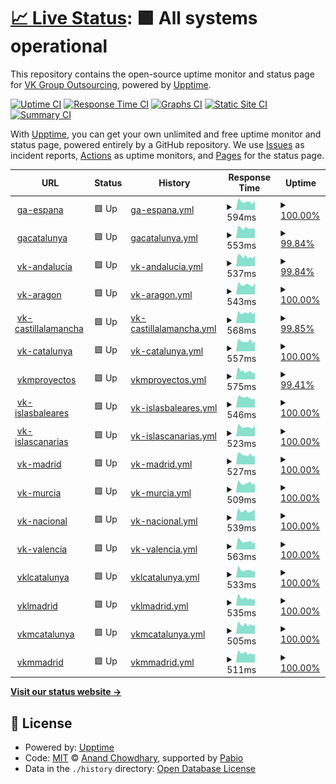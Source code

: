 # [📈 Live Status](https://vkgroupoutsourcing.github.io/monitor): <!--live status--> **🟩 All systems operational**

This repository contains the open-source uptime monitor and status page for [VK Group Outsourcing](https://www.vkgroupoutsourcing.com), powered by [Upptime](https://github.com/upptime/upptime).

[![Uptime CI](https://github.com/vkgroupoutsourcing/monitor/workflows/Uptime%20CI/badge.svg)](https://github.com/vkgroupoutsourcing/monitor/actions?query=workflow%3A%22Uptime+CI%22)
[![Response Time CI](https://github.com/vkgroupoutsourcing/monitor/workflows/Response%20Time%20CI/badge.svg)](https://github.com/vkgroupoutsourcing/monitor/actions?query=workflow%3A%22Response+Time+CI%22)
[![Graphs CI](https://github.com/vkgroupoutsourcing/monitor/workflows/Graphs%20CI/badge.svg)](https://github.com/vkgroupoutsourcing/monitor/actions?query=workflow%3A%22Graphs+CI%22)
[![Static Site CI](https://github.com/vkgroupoutsourcing/monitor/workflows/Static%20Site%20CI/badge.svg)](https://github.com/vkgroupoutsourcing/monitor/actions?query=workflow%3A%22Static+Site+CI%22)
[![Summary CI](https://github.com/vkgroupoutsourcing/monitor/workflows/Summary%20CI/badge.svg)](https://github.com/vkgroupoutsourcing/monitor/actions?query=workflow%3A%22Summary+CI%22)

With [Upptime](https://upptime.js.org), you can get your own unlimited and free uptime monitor and status page, powered entirely by a GitHub repository. We use [Issues](https://github.com/vkgroupoutsourcing/monitor/issues) as incident reports, [Actions](https://github.com/vkgroupoutsourcing/monitor/actions) as uptime monitors, and [Pages](https://vkgroupoutsourcing.github.io/monitor) for the status page.

<!--start: status pages-->
<!-- This summary is generated by Upptime (https://github.com/upptime/upptime) -->
<!-- Do not edit this manually, your changes will be overwritten -->
<!-- prettier-ignore -->
| URL | Status | History | Response Time | Uptime |
| --- | ------ | ------- | ------------- | ------ |
| <img alt="" src="https://icons.duckduckgo.com/ip3/vkgroup.ga-espana.es.ico" height="13"> [ga-espana](https://vkgroup.ga-espana.es) | 🟩 Up | [ga-espana.yml](https://github.com/vkgroupoutsourcing/monitor/commits/HEAD/history/ga-espana.yml) | <details><summary><img alt="Response time graph" src="./graphs/ga-espana/response-time-week.png" height="20"> 594ms</summary><br><a href="https://vkgroupoutsourcing.github.io/monitor/history/ga-espana"><img alt="Response time 724" src="https://img.shields.io/endpoint?url=https%3A%2F%2Fraw.githubusercontent.com%2Fvkgroupoutsourcing%2Fmonitor%2FHEAD%2Fapi%2Fga-espana%2Fresponse-time.json"></a><br><a href="https://vkgroupoutsourcing.github.io/monitor/history/ga-espana"><img alt="24-hour response time 643" src="https://img.shields.io/endpoint?url=https%3A%2F%2Fraw.githubusercontent.com%2Fvkgroupoutsourcing%2Fmonitor%2FHEAD%2Fapi%2Fga-espana%2Fresponse-time-day.json"></a><br><a href="https://vkgroupoutsourcing.github.io/monitor/history/ga-espana"><img alt="7-day response time 594" src="https://img.shields.io/endpoint?url=https%3A%2F%2Fraw.githubusercontent.com%2Fvkgroupoutsourcing%2Fmonitor%2FHEAD%2Fapi%2Fga-espana%2Fresponse-time-week.json"></a><br><a href="https://vkgroupoutsourcing.github.io/monitor/history/ga-espana"><img alt="30-day response time 654" src="https://img.shields.io/endpoint?url=https%3A%2F%2Fraw.githubusercontent.com%2Fvkgroupoutsourcing%2Fmonitor%2FHEAD%2Fapi%2Fga-espana%2Fresponse-time-month.json"></a><br><a href="https://vkgroupoutsourcing.github.io/monitor/history/ga-espana"><img alt="1-year response time 724" src="https://img.shields.io/endpoint?url=https%3A%2F%2Fraw.githubusercontent.com%2Fvkgroupoutsourcing%2Fmonitor%2FHEAD%2Fapi%2Fga-espana%2Fresponse-time-year.json"></a></details> | <details><summary><a href="https://vkgroupoutsourcing.github.io/monitor/history/ga-espana">100.00%</a></summary><a href="https://vkgroupoutsourcing.github.io/monitor/history/ga-espana"><img alt="All-time uptime 99.99%" src="https://img.shields.io/endpoint?url=https%3A%2F%2Fraw.githubusercontent.com%2Fvkgroupoutsourcing%2Fmonitor%2FHEAD%2Fapi%2Fga-espana%2Fuptime.json"></a><br><a href="https://vkgroupoutsourcing.github.io/monitor/history/ga-espana"><img alt="24-hour uptime 100.00%" src="https://img.shields.io/endpoint?url=https%3A%2F%2Fraw.githubusercontent.com%2Fvkgroupoutsourcing%2Fmonitor%2FHEAD%2Fapi%2Fga-espana%2Fuptime-day.json"></a><br><a href="https://vkgroupoutsourcing.github.io/monitor/history/ga-espana"><img alt="7-day uptime 100.00%" src="https://img.shields.io/endpoint?url=https%3A%2F%2Fraw.githubusercontent.com%2Fvkgroupoutsourcing%2Fmonitor%2FHEAD%2Fapi%2Fga-espana%2Fuptime-week.json"></a><br><a href="https://vkgroupoutsourcing.github.io/monitor/history/ga-espana"><img alt="30-day uptime 100.00%" src="https://img.shields.io/endpoint?url=https%3A%2F%2Fraw.githubusercontent.com%2Fvkgroupoutsourcing%2Fmonitor%2FHEAD%2Fapi%2Fga-espana%2Fuptime-month.json"></a><br><a href="https://vkgroupoutsourcing.github.io/monitor/history/ga-espana"><img alt="1-year uptime 99.99%" src="https://img.shields.io/endpoint?url=https%3A%2F%2Fraw.githubusercontent.com%2Fvkgroupoutsourcing%2Fmonitor%2FHEAD%2Fapi%2Fga-espana%2Fuptime-year.json"></a></details>
| <img alt="" src="https://icons.duckduckgo.com/ip3/vkgroup.gacatalunya.es.ico" height="13"> [gacatalunya](https://vkgroup.gacatalunya.es) | 🟩 Up | [gacatalunya.yml](https://github.com/vkgroupoutsourcing/monitor/commits/HEAD/history/gacatalunya.yml) | <details><summary><img alt="Response time graph" src="./graphs/gacatalunya/response-time-week.png" height="20"> 553ms</summary><br><a href="https://vkgroupoutsourcing.github.io/monitor/history/gacatalunya"><img alt="Response time 686" src="https://img.shields.io/endpoint?url=https%3A%2F%2Fraw.githubusercontent.com%2Fvkgroupoutsourcing%2Fmonitor%2FHEAD%2Fapi%2Fgacatalunya%2Fresponse-time.json"></a><br><a href="https://vkgroupoutsourcing.github.io/monitor/history/gacatalunya"><img alt="24-hour response time 518" src="https://img.shields.io/endpoint?url=https%3A%2F%2Fraw.githubusercontent.com%2Fvkgroupoutsourcing%2Fmonitor%2FHEAD%2Fapi%2Fgacatalunya%2Fresponse-time-day.json"></a><br><a href="https://vkgroupoutsourcing.github.io/monitor/history/gacatalunya"><img alt="7-day response time 553" src="https://img.shields.io/endpoint?url=https%3A%2F%2Fraw.githubusercontent.com%2Fvkgroupoutsourcing%2Fmonitor%2FHEAD%2Fapi%2Fgacatalunya%2Fresponse-time-week.json"></a><br><a href="https://vkgroupoutsourcing.github.io/monitor/history/gacatalunya"><img alt="30-day response time 623" src="https://img.shields.io/endpoint?url=https%3A%2F%2Fraw.githubusercontent.com%2Fvkgroupoutsourcing%2Fmonitor%2FHEAD%2Fapi%2Fgacatalunya%2Fresponse-time-month.json"></a><br><a href="https://vkgroupoutsourcing.github.io/monitor/history/gacatalunya"><img alt="1-year response time 686" src="https://img.shields.io/endpoint?url=https%3A%2F%2Fraw.githubusercontent.com%2Fvkgroupoutsourcing%2Fmonitor%2FHEAD%2Fapi%2Fgacatalunya%2Fresponse-time-year.json"></a></details> | <details><summary><a href="https://vkgroupoutsourcing.github.io/monitor/history/gacatalunya">99.84%</a></summary><a href="https://vkgroupoutsourcing.github.io/monitor/history/gacatalunya"><img alt="All-time uptime 96.56%" src="https://img.shields.io/endpoint?url=https%3A%2F%2Fraw.githubusercontent.com%2Fvkgroupoutsourcing%2Fmonitor%2FHEAD%2Fapi%2Fgacatalunya%2Fuptime.json"></a><br><a href="https://vkgroupoutsourcing.github.io/monitor/history/gacatalunya"><img alt="24-hour uptime 100.00%" src="https://img.shields.io/endpoint?url=https%3A%2F%2Fraw.githubusercontent.com%2Fvkgroupoutsourcing%2Fmonitor%2FHEAD%2Fapi%2Fgacatalunya%2Fuptime-day.json"></a><br><a href="https://vkgroupoutsourcing.github.io/monitor/history/gacatalunya"><img alt="7-day uptime 99.84%" src="https://img.shields.io/endpoint?url=https%3A%2F%2Fraw.githubusercontent.com%2Fvkgroupoutsourcing%2Fmonitor%2FHEAD%2Fapi%2Fgacatalunya%2Fuptime-week.json"></a><br><a href="https://vkgroupoutsourcing.github.io/monitor/history/gacatalunya"><img alt="30-day uptime 99.96%" src="https://img.shields.io/endpoint?url=https%3A%2F%2Fraw.githubusercontent.com%2Fvkgroupoutsourcing%2Fmonitor%2FHEAD%2Fapi%2Fgacatalunya%2Fuptime-month.json"></a><br><a href="https://vkgroupoutsourcing.github.io/monitor/history/gacatalunya"><img alt="1-year uptime 96.56%" src="https://img.shields.io/endpoint?url=https%3A%2F%2Fraw.githubusercontent.com%2Fvkgroupoutsourcing%2Fmonitor%2FHEAD%2Fapi%2Fgacatalunya%2Fuptime-year.json"></a></details>
| <img alt="" src="https://icons.duckduckgo.com/ip3/vkgroup.vk-andalucia.es.ico" height="13"> [vk-andalucia](https://vkgroup.vk-andalucia.es) | 🟩 Up | [vk-andalucia.yml](https://github.com/vkgroupoutsourcing/monitor/commits/HEAD/history/vk-andalucia.yml) | <details><summary><img alt="Response time graph" src="./graphs/vk-andalucia/response-time-week.png" height="20"> 537ms</summary><br><a href="https://vkgroupoutsourcing.github.io/monitor/history/vk-andalucia"><img alt="Response time 658" src="https://img.shields.io/endpoint?url=https%3A%2F%2Fraw.githubusercontent.com%2Fvkgroupoutsourcing%2Fmonitor%2FHEAD%2Fapi%2Fvk-andalucia%2Fresponse-time.json"></a><br><a href="https://vkgroupoutsourcing.github.io/monitor/history/vk-andalucia"><img alt="24-hour response time 598" src="https://img.shields.io/endpoint?url=https%3A%2F%2Fraw.githubusercontent.com%2Fvkgroupoutsourcing%2Fmonitor%2FHEAD%2Fapi%2Fvk-andalucia%2Fresponse-time-day.json"></a><br><a href="https://vkgroupoutsourcing.github.io/monitor/history/vk-andalucia"><img alt="7-day response time 537" src="https://img.shields.io/endpoint?url=https%3A%2F%2Fraw.githubusercontent.com%2Fvkgroupoutsourcing%2Fmonitor%2FHEAD%2Fapi%2Fvk-andalucia%2Fresponse-time-week.json"></a><br><a href="https://vkgroupoutsourcing.github.io/monitor/history/vk-andalucia"><img alt="30-day response time 729" src="https://img.shields.io/endpoint?url=https%3A%2F%2Fraw.githubusercontent.com%2Fvkgroupoutsourcing%2Fmonitor%2FHEAD%2Fapi%2Fvk-andalucia%2Fresponse-time-month.json"></a><br><a href="https://vkgroupoutsourcing.github.io/monitor/history/vk-andalucia"><img alt="1-year response time 658" src="https://img.shields.io/endpoint?url=https%3A%2F%2Fraw.githubusercontent.com%2Fvkgroupoutsourcing%2Fmonitor%2FHEAD%2Fapi%2Fvk-andalucia%2Fresponse-time-year.json"></a></details> | <details><summary><a href="https://vkgroupoutsourcing.github.io/monitor/history/vk-andalucia">99.84%</a></summary><a href="https://vkgroupoutsourcing.github.io/monitor/history/vk-andalucia"><img alt="All-time uptime 96.58%" src="https://img.shields.io/endpoint?url=https%3A%2F%2Fraw.githubusercontent.com%2Fvkgroupoutsourcing%2Fmonitor%2FHEAD%2Fapi%2Fvk-andalucia%2Fuptime.json"></a><br><a href="https://vkgroupoutsourcing.github.io/monitor/history/vk-andalucia"><img alt="24-hour uptime 100.00%" src="https://img.shields.io/endpoint?url=https%3A%2F%2Fraw.githubusercontent.com%2Fvkgroupoutsourcing%2Fmonitor%2FHEAD%2Fapi%2Fvk-andalucia%2Fuptime-day.json"></a><br><a href="https://vkgroupoutsourcing.github.io/monitor/history/vk-andalucia"><img alt="7-day uptime 99.84%" src="https://img.shields.io/endpoint?url=https%3A%2F%2Fraw.githubusercontent.com%2Fvkgroupoutsourcing%2Fmonitor%2FHEAD%2Fapi%2Fvk-andalucia%2Fuptime-week.json"></a><br><a href="https://vkgroupoutsourcing.github.io/monitor/history/vk-andalucia"><img alt="30-day uptime 99.96%" src="https://img.shields.io/endpoint?url=https%3A%2F%2Fraw.githubusercontent.com%2Fvkgroupoutsourcing%2Fmonitor%2FHEAD%2Fapi%2Fvk-andalucia%2Fuptime-month.json"></a><br><a href="https://vkgroupoutsourcing.github.io/monitor/history/vk-andalucia"><img alt="1-year uptime 96.58%" src="https://img.shields.io/endpoint?url=https%3A%2F%2Fraw.githubusercontent.com%2Fvkgroupoutsourcing%2Fmonitor%2FHEAD%2Fapi%2Fvk-andalucia%2Fuptime-year.json"></a></details>
| <img alt="" src="https://icons.duckduckgo.com/ip3/vkgroup.vk-aragon.es.ico" height="13"> [vk-aragon](https://vkgroup.vk-aragon.es) | 🟩 Up | [vk-aragon.yml](https://github.com/vkgroupoutsourcing/monitor/commits/HEAD/history/vk-aragon.yml) | <details><summary><img alt="Response time graph" src="./graphs/vk-aragon/response-time-week.png" height="20"> 543ms</summary><br><a href="https://vkgroupoutsourcing.github.io/monitor/history/vk-aragon"><img alt="Response time 644" src="https://img.shields.io/endpoint?url=https%3A%2F%2Fraw.githubusercontent.com%2Fvkgroupoutsourcing%2Fmonitor%2FHEAD%2Fapi%2Fvk-aragon%2Fresponse-time.json"></a><br><a href="https://vkgroupoutsourcing.github.io/monitor/history/vk-aragon"><img alt="24-hour response time 615" src="https://img.shields.io/endpoint?url=https%3A%2F%2Fraw.githubusercontent.com%2Fvkgroupoutsourcing%2Fmonitor%2FHEAD%2Fapi%2Fvk-aragon%2Fresponse-time-day.json"></a><br><a href="https://vkgroupoutsourcing.github.io/monitor/history/vk-aragon"><img alt="7-day response time 543" src="https://img.shields.io/endpoint?url=https%3A%2F%2Fraw.githubusercontent.com%2Fvkgroupoutsourcing%2Fmonitor%2FHEAD%2Fapi%2Fvk-aragon%2Fresponse-time-week.json"></a><br><a href="https://vkgroupoutsourcing.github.io/monitor/history/vk-aragon"><img alt="30-day response time 614" src="https://img.shields.io/endpoint?url=https%3A%2F%2Fraw.githubusercontent.com%2Fvkgroupoutsourcing%2Fmonitor%2FHEAD%2Fapi%2Fvk-aragon%2Fresponse-time-month.json"></a><br><a href="https://vkgroupoutsourcing.github.io/monitor/history/vk-aragon"><img alt="1-year response time 644" src="https://img.shields.io/endpoint?url=https%3A%2F%2Fraw.githubusercontent.com%2Fvkgroupoutsourcing%2Fmonitor%2FHEAD%2Fapi%2Fvk-aragon%2Fresponse-time-year.json"></a></details> | <details><summary><a href="https://vkgroupoutsourcing.github.io/monitor/history/vk-aragon">100.00%</a></summary><a href="https://vkgroupoutsourcing.github.io/monitor/history/vk-aragon"><img alt="All-time uptime 100.00%" src="https://img.shields.io/endpoint?url=https%3A%2F%2Fraw.githubusercontent.com%2Fvkgroupoutsourcing%2Fmonitor%2FHEAD%2Fapi%2Fvk-aragon%2Fuptime.json"></a><br><a href="https://vkgroupoutsourcing.github.io/monitor/history/vk-aragon"><img alt="24-hour uptime 100.00%" src="https://img.shields.io/endpoint?url=https%3A%2F%2Fraw.githubusercontent.com%2Fvkgroupoutsourcing%2Fmonitor%2FHEAD%2Fapi%2Fvk-aragon%2Fuptime-day.json"></a><br><a href="https://vkgroupoutsourcing.github.io/monitor/history/vk-aragon"><img alt="7-day uptime 100.00%" src="https://img.shields.io/endpoint?url=https%3A%2F%2Fraw.githubusercontent.com%2Fvkgroupoutsourcing%2Fmonitor%2FHEAD%2Fapi%2Fvk-aragon%2Fuptime-week.json"></a><br><a href="https://vkgroupoutsourcing.github.io/monitor/history/vk-aragon"><img alt="30-day uptime 100.00%" src="https://img.shields.io/endpoint?url=https%3A%2F%2Fraw.githubusercontent.com%2Fvkgroupoutsourcing%2Fmonitor%2FHEAD%2Fapi%2Fvk-aragon%2Fuptime-month.json"></a><br><a href="https://vkgroupoutsourcing.github.io/monitor/history/vk-aragon"><img alt="1-year uptime 100.00%" src="https://img.shields.io/endpoint?url=https%3A%2F%2Fraw.githubusercontent.com%2Fvkgroupoutsourcing%2Fmonitor%2FHEAD%2Fapi%2Fvk-aragon%2Fuptime-year.json"></a></details>
| <img alt="" src="https://icons.duckduckgo.com/ip3/vkgroup.vk-castillalamancha.es.ico" height="13"> [vk-castillalamancha](https://vkgroup.vk-castillalamancha.es) | 🟩 Up | [vk-castillalamancha.yml](https://github.com/vkgroupoutsourcing/monitor/commits/HEAD/history/vk-castillalamancha.yml) | <details><summary><img alt="Response time graph" src="./graphs/vk-castillalamancha/response-time-week.png" height="20"> 568ms</summary><br><a href="https://vkgroupoutsourcing.github.io/monitor/history/vk-castillalamancha"><img alt="Response time 640" src="https://img.shields.io/endpoint?url=https%3A%2F%2Fraw.githubusercontent.com%2Fvkgroupoutsourcing%2Fmonitor%2FHEAD%2Fapi%2Fvk-castillalamancha%2Fresponse-time.json"></a><br><a href="https://vkgroupoutsourcing.github.io/monitor/history/vk-castillalamancha"><img alt="24-hour response time 601" src="https://img.shields.io/endpoint?url=https%3A%2F%2Fraw.githubusercontent.com%2Fvkgroupoutsourcing%2Fmonitor%2FHEAD%2Fapi%2Fvk-castillalamancha%2Fresponse-time-day.json"></a><br><a href="https://vkgroupoutsourcing.github.io/monitor/history/vk-castillalamancha"><img alt="7-day response time 568" src="https://img.shields.io/endpoint?url=https%3A%2F%2Fraw.githubusercontent.com%2Fvkgroupoutsourcing%2Fmonitor%2FHEAD%2Fapi%2Fvk-castillalamancha%2Fresponse-time-week.json"></a><br><a href="https://vkgroupoutsourcing.github.io/monitor/history/vk-castillalamancha"><img alt="30-day response time 619" src="https://img.shields.io/endpoint?url=https%3A%2F%2Fraw.githubusercontent.com%2Fvkgroupoutsourcing%2Fmonitor%2FHEAD%2Fapi%2Fvk-castillalamancha%2Fresponse-time-month.json"></a><br><a href="https://vkgroupoutsourcing.github.io/monitor/history/vk-castillalamancha"><img alt="1-year response time 640" src="https://img.shields.io/endpoint?url=https%3A%2F%2Fraw.githubusercontent.com%2Fvkgroupoutsourcing%2Fmonitor%2FHEAD%2Fapi%2Fvk-castillalamancha%2Fresponse-time-year.json"></a></details> | <details><summary><a href="https://vkgroupoutsourcing.github.io/monitor/history/vk-castillalamancha">99.85%</a></summary><a href="https://vkgroupoutsourcing.github.io/monitor/history/vk-castillalamancha"><img alt="All-time uptime 96.59%" src="https://img.shields.io/endpoint?url=https%3A%2F%2Fraw.githubusercontent.com%2Fvkgroupoutsourcing%2Fmonitor%2FHEAD%2Fapi%2Fvk-castillalamancha%2Fuptime.json"></a><br><a href="https://vkgroupoutsourcing.github.io/monitor/history/vk-castillalamancha"><img alt="24-hour uptime 100.00%" src="https://img.shields.io/endpoint?url=https%3A%2F%2Fraw.githubusercontent.com%2Fvkgroupoutsourcing%2Fmonitor%2FHEAD%2Fapi%2Fvk-castillalamancha%2Fuptime-day.json"></a><br><a href="https://vkgroupoutsourcing.github.io/monitor/history/vk-castillalamancha"><img alt="7-day uptime 99.85%" src="https://img.shields.io/endpoint?url=https%3A%2F%2Fraw.githubusercontent.com%2Fvkgroupoutsourcing%2Fmonitor%2FHEAD%2Fapi%2Fvk-castillalamancha%2Fuptime-week.json"></a><br><a href="https://vkgroupoutsourcing.github.io/monitor/history/vk-castillalamancha"><img alt="30-day uptime 99.97%" src="https://img.shields.io/endpoint?url=https%3A%2F%2Fraw.githubusercontent.com%2Fvkgroupoutsourcing%2Fmonitor%2FHEAD%2Fapi%2Fvk-castillalamancha%2Fuptime-month.json"></a><br><a href="https://vkgroupoutsourcing.github.io/monitor/history/vk-castillalamancha"><img alt="1-year uptime 96.59%" src="https://img.shields.io/endpoint?url=https%3A%2F%2Fraw.githubusercontent.com%2Fvkgroupoutsourcing%2Fmonitor%2FHEAD%2Fapi%2Fvk-castillalamancha%2Fuptime-year.json"></a></details>
| <img alt="" src="https://icons.duckduckgo.com/ip3/vkgroup.vk-catalunya.es.ico" height="13"> [vk-catalunya](https://vkgroup.vk-catalunya.es) | 🟩 Up | [vk-catalunya.yml](https://github.com/vkgroupoutsourcing/monitor/commits/HEAD/history/vk-catalunya.yml) | <details><summary><img alt="Response time graph" src="./graphs/vk-catalunya/response-time-week.png" height="20"> 557ms</summary><br><a href="https://vkgroupoutsourcing.github.io/monitor/history/vk-catalunya"><img alt="Response time 642" src="https://img.shields.io/endpoint?url=https%3A%2F%2Fraw.githubusercontent.com%2Fvkgroupoutsourcing%2Fmonitor%2FHEAD%2Fapi%2Fvk-catalunya%2Fresponse-time.json"></a><br><a href="https://vkgroupoutsourcing.github.io/monitor/history/vk-catalunya"><img alt="24-hour response time 586" src="https://img.shields.io/endpoint?url=https%3A%2F%2Fraw.githubusercontent.com%2Fvkgroupoutsourcing%2Fmonitor%2FHEAD%2Fapi%2Fvk-catalunya%2Fresponse-time-day.json"></a><br><a href="https://vkgroupoutsourcing.github.io/monitor/history/vk-catalunya"><img alt="7-day response time 557" src="https://img.shields.io/endpoint?url=https%3A%2F%2Fraw.githubusercontent.com%2Fvkgroupoutsourcing%2Fmonitor%2FHEAD%2Fapi%2Fvk-catalunya%2Fresponse-time-week.json"></a><br><a href="https://vkgroupoutsourcing.github.io/monitor/history/vk-catalunya"><img alt="30-day response time 609" src="https://img.shields.io/endpoint?url=https%3A%2F%2Fraw.githubusercontent.com%2Fvkgroupoutsourcing%2Fmonitor%2FHEAD%2Fapi%2Fvk-catalunya%2Fresponse-time-month.json"></a><br><a href="https://vkgroupoutsourcing.github.io/monitor/history/vk-catalunya"><img alt="1-year response time 642" src="https://img.shields.io/endpoint?url=https%3A%2F%2Fraw.githubusercontent.com%2Fvkgroupoutsourcing%2Fmonitor%2FHEAD%2Fapi%2Fvk-catalunya%2Fresponse-time-year.json"></a></details> | <details><summary><a href="https://vkgroupoutsourcing.github.io/monitor/history/vk-catalunya">100.00%</a></summary><a href="https://vkgroupoutsourcing.github.io/monitor/history/vk-catalunya"><img alt="All-time uptime 97.74%" src="https://img.shields.io/endpoint?url=https%3A%2F%2Fraw.githubusercontent.com%2Fvkgroupoutsourcing%2Fmonitor%2FHEAD%2Fapi%2Fvk-catalunya%2Fuptime.json"></a><br><a href="https://vkgroupoutsourcing.github.io/monitor/history/vk-catalunya"><img alt="24-hour uptime 100.00%" src="https://img.shields.io/endpoint?url=https%3A%2F%2Fraw.githubusercontent.com%2Fvkgroupoutsourcing%2Fmonitor%2FHEAD%2Fapi%2Fvk-catalunya%2Fuptime-day.json"></a><br><a href="https://vkgroupoutsourcing.github.io/monitor/history/vk-catalunya"><img alt="7-day uptime 100.00%" src="https://img.shields.io/endpoint?url=https%3A%2F%2Fraw.githubusercontent.com%2Fvkgroupoutsourcing%2Fmonitor%2FHEAD%2Fapi%2Fvk-catalunya%2Fuptime-week.json"></a><br><a href="https://vkgroupoutsourcing.github.io/monitor/history/vk-catalunya"><img alt="30-day uptime 99.10%" src="https://img.shields.io/endpoint?url=https%3A%2F%2Fraw.githubusercontent.com%2Fvkgroupoutsourcing%2Fmonitor%2FHEAD%2Fapi%2Fvk-catalunya%2Fuptime-month.json"></a><br><a href="https://vkgroupoutsourcing.github.io/monitor/history/vk-catalunya"><img alt="1-year uptime 97.74%" src="https://img.shields.io/endpoint?url=https%3A%2F%2Fraw.githubusercontent.com%2Fvkgroupoutsourcing%2Fmonitor%2FHEAD%2Fapi%2Fvk-catalunya%2Fuptime-year.json"></a></details>
| <img alt="" src="https://icons.duckduckgo.com/ip3/vkgroup.vkmproyectos.es.ico" height="13"> [vkmproyectos](https://vkgroup.vkmproyectos.es) | 🟩 Up | [vkmproyectos.yml](https://github.com/vkgroupoutsourcing/monitor/commits/HEAD/history/vkmproyectos.yml) | <details><summary><img alt="Response time graph" src="./graphs/vkmproyectos/response-time-week.png" height="20"> 575ms</summary><br><a href="https://vkgroupoutsourcing.github.io/monitor/history/vkmproyectos"><img alt="Response time 631" src="https://img.shields.io/endpoint?url=https%3A%2F%2Fraw.githubusercontent.com%2Fvkgroupoutsourcing%2Fmonitor%2FHEAD%2Fapi%2Fvkmproyectos%2Fresponse-time.json"></a><br><a href="https://vkgroupoutsourcing.github.io/monitor/history/vkmproyectos"><img alt="24-hour response time 495" src="https://img.shields.io/endpoint?url=https%3A%2F%2Fraw.githubusercontent.com%2Fvkgroupoutsourcing%2Fmonitor%2FHEAD%2Fapi%2Fvkmproyectos%2Fresponse-time-day.json"></a><br><a href="https://vkgroupoutsourcing.github.io/monitor/history/vkmproyectos"><img alt="7-day response time 575" src="https://img.shields.io/endpoint?url=https%3A%2F%2Fraw.githubusercontent.com%2Fvkgroupoutsourcing%2Fmonitor%2FHEAD%2Fapi%2Fvkmproyectos%2Fresponse-time-week.json"></a><br><a href="https://vkgroupoutsourcing.github.io/monitor/history/vkmproyectos"><img alt="30-day response time 587" src="https://img.shields.io/endpoint?url=https%3A%2F%2Fraw.githubusercontent.com%2Fvkgroupoutsourcing%2Fmonitor%2FHEAD%2Fapi%2Fvkmproyectos%2Fresponse-time-month.json"></a><br><a href="https://vkgroupoutsourcing.github.io/monitor/history/vkmproyectos"><img alt="1-year response time 631" src="https://img.shields.io/endpoint?url=https%3A%2F%2Fraw.githubusercontent.com%2Fvkgroupoutsourcing%2Fmonitor%2FHEAD%2Fapi%2Fvkmproyectos%2Fresponse-time-year.json"></a></details> | <details><summary><a href="https://vkgroupoutsourcing.github.io/monitor/history/vkmproyectos">99.41%</a></summary><a href="https://vkgroupoutsourcing.github.io/monitor/history/vkmproyectos"><img alt="All-time uptime 91.19%" src="https://img.shields.io/endpoint?url=https%3A%2F%2Fraw.githubusercontent.com%2Fvkgroupoutsourcing%2Fmonitor%2FHEAD%2Fapi%2Fvkmproyectos%2Fuptime.json"></a><br><a href="https://vkgroupoutsourcing.github.io/monitor/history/vkmproyectos"><img alt="24-hour uptime 100.00%" src="https://img.shields.io/endpoint?url=https%3A%2F%2Fraw.githubusercontent.com%2Fvkgroupoutsourcing%2Fmonitor%2FHEAD%2Fapi%2Fvkmproyectos%2Fuptime-day.json"></a><br><a href="https://vkgroupoutsourcing.github.io/monitor/history/vkmproyectos"><img alt="7-day uptime 99.41%" src="https://img.shields.io/endpoint?url=https%3A%2F%2Fraw.githubusercontent.com%2Fvkgroupoutsourcing%2Fmonitor%2FHEAD%2Fapi%2Fvkmproyectos%2Fuptime-week.json"></a><br><a href="https://vkgroupoutsourcing.github.io/monitor/history/vkmproyectos"><img alt="30-day uptime 41.81%" src="https://img.shields.io/endpoint?url=https%3A%2F%2Fraw.githubusercontent.com%2Fvkgroupoutsourcing%2Fmonitor%2FHEAD%2Fapi%2Fvkmproyectos%2Fuptime-month.json"></a><br><a href="https://vkgroupoutsourcing.github.io/monitor/history/vkmproyectos"><img alt="1-year uptime 91.19%" src="https://img.shields.io/endpoint?url=https%3A%2F%2Fraw.githubusercontent.com%2Fvkgroupoutsourcing%2Fmonitor%2FHEAD%2Fapi%2Fvkmproyectos%2Fuptime-year.json"></a></details>
| <img alt="" src="https://icons.duckduckgo.com/ip3/vkgroup.vk-islasbaleares.es.ico" height="13"> [vk-islasbaleares](https://vkgroup.vk-islasbaleares.es) | 🟩 Up | [vk-islasbaleares.yml](https://github.com/vkgroupoutsourcing/monitor/commits/HEAD/history/vk-islasbaleares.yml) | <details><summary><img alt="Response time graph" src="./graphs/vk-islasbaleares/response-time-week.png" height="20"> 546ms</summary><br><a href="https://vkgroupoutsourcing.github.io/monitor/history/vk-islasbaleares"><img alt="Response time 631" src="https://img.shields.io/endpoint?url=https%3A%2F%2Fraw.githubusercontent.com%2Fvkgroupoutsourcing%2Fmonitor%2FHEAD%2Fapi%2Fvk-islasbaleares%2Fresponse-time.json"></a><br><a href="https://vkgroupoutsourcing.github.io/monitor/history/vk-islasbaleares"><img alt="24-hour response time 481" src="https://img.shields.io/endpoint?url=https%3A%2F%2Fraw.githubusercontent.com%2Fvkgroupoutsourcing%2Fmonitor%2FHEAD%2Fapi%2Fvk-islasbaleares%2Fresponse-time-day.json"></a><br><a href="https://vkgroupoutsourcing.github.io/monitor/history/vk-islasbaleares"><img alt="7-day response time 546" src="https://img.shields.io/endpoint?url=https%3A%2F%2Fraw.githubusercontent.com%2Fvkgroupoutsourcing%2Fmonitor%2FHEAD%2Fapi%2Fvk-islasbaleares%2Fresponse-time-week.json"></a><br><a href="https://vkgroupoutsourcing.github.io/monitor/history/vk-islasbaleares"><img alt="30-day response time 606" src="https://img.shields.io/endpoint?url=https%3A%2F%2Fraw.githubusercontent.com%2Fvkgroupoutsourcing%2Fmonitor%2FHEAD%2Fapi%2Fvk-islasbaleares%2Fresponse-time-month.json"></a><br><a href="https://vkgroupoutsourcing.github.io/monitor/history/vk-islasbaleares"><img alt="1-year response time 631" src="https://img.shields.io/endpoint?url=https%3A%2F%2Fraw.githubusercontent.com%2Fvkgroupoutsourcing%2Fmonitor%2FHEAD%2Fapi%2Fvk-islasbaleares%2Fresponse-time-year.json"></a></details> | <details><summary><a href="https://vkgroupoutsourcing.github.io/monitor/history/vk-islasbaleares">100.00%</a></summary><a href="https://vkgroupoutsourcing.github.io/monitor/history/vk-islasbaleares"><img alt="All-time uptime 96.62%" src="https://img.shields.io/endpoint?url=https%3A%2F%2Fraw.githubusercontent.com%2Fvkgroupoutsourcing%2Fmonitor%2FHEAD%2Fapi%2Fvk-islasbaleares%2Fuptime.json"></a><br><a href="https://vkgroupoutsourcing.github.io/monitor/history/vk-islasbaleares"><img alt="24-hour uptime 100.00%" src="https://img.shields.io/endpoint?url=https%3A%2F%2Fraw.githubusercontent.com%2Fvkgroupoutsourcing%2Fmonitor%2FHEAD%2Fapi%2Fvk-islasbaleares%2Fuptime-day.json"></a><br><a href="https://vkgroupoutsourcing.github.io/monitor/history/vk-islasbaleares"><img alt="7-day uptime 100.00%" src="https://img.shields.io/endpoint?url=https%3A%2F%2Fraw.githubusercontent.com%2Fvkgroupoutsourcing%2Fmonitor%2FHEAD%2Fapi%2Fvk-islasbaleares%2Fuptime-week.json"></a><br><a href="https://vkgroupoutsourcing.github.io/monitor/history/vk-islasbaleares"><img alt="30-day uptime 100.00%" src="https://img.shields.io/endpoint?url=https%3A%2F%2Fraw.githubusercontent.com%2Fvkgroupoutsourcing%2Fmonitor%2FHEAD%2Fapi%2Fvk-islasbaleares%2Fuptime-month.json"></a><br><a href="https://vkgroupoutsourcing.github.io/monitor/history/vk-islasbaleares"><img alt="1-year uptime 96.62%" src="https://img.shields.io/endpoint?url=https%3A%2F%2Fraw.githubusercontent.com%2Fvkgroupoutsourcing%2Fmonitor%2FHEAD%2Fapi%2Fvk-islasbaleares%2Fuptime-year.json"></a></details>
| <img alt="" src="https://icons.duckduckgo.com/ip3/vkgroup.vk-islascanarias.es.ico" height="13"> [vk-islascanarias](https://vkgroup.vk-islascanarias.es) | 🟩 Up | [vk-islascanarias.yml](https://github.com/vkgroupoutsourcing/monitor/commits/HEAD/history/vk-islascanarias.yml) | <details><summary><img alt="Response time graph" src="./graphs/vk-islascanarias/response-time-week.png" height="20"> 523ms</summary><br><a href="https://vkgroupoutsourcing.github.io/monitor/history/vk-islascanarias"><img alt="Response time 617" src="https://img.shields.io/endpoint?url=https%3A%2F%2Fraw.githubusercontent.com%2Fvkgroupoutsourcing%2Fmonitor%2FHEAD%2Fapi%2Fvk-islascanarias%2Fresponse-time.json"></a><br><a href="https://vkgroupoutsourcing.github.io/monitor/history/vk-islascanarias"><img alt="24-hour response time 588" src="https://img.shields.io/endpoint?url=https%3A%2F%2Fraw.githubusercontent.com%2Fvkgroupoutsourcing%2Fmonitor%2FHEAD%2Fapi%2Fvk-islascanarias%2Fresponse-time-day.json"></a><br><a href="https://vkgroupoutsourcing.github.io/monitor/history/vk-islascanarias"><img alt="7-day response time 523" src="https://img.shields.io/endpoint?url=https%3A%2F%2Fraw.githubusercontent.com%2Fvkgroupoutsourcing%2Fmonitor%2FHEAD%2Fapi%2Fvk-islascanarias%2Fresponse-time-week.json"></a><br><a href="https://vkgroupoutsourcing.github.io/monitor/history/vk-islascanarias"><img alt="30-day response time 580" src="https://img.shields.io/endpoint?url=https%3A%2F%2Fraw.githubusercontent.com%2Fvkgroupoutsourcing%2Fmonitor%2FHEAD%2Fapi%2Fvk-islascanarias%2Fresponse-time-month.json"></a><br><a href="https://vkgroupoutsourcing.github.io/monitor/history/vk-islascanarias"><img alt="1-year response time 617" src="https://img.shields.io/endpoint?url=https%3A%2F%2Fraw.githubusercontent.com%2Fvkgroupoutsourcing%2Fmonitor%2FHEAD%2Fapi%2Fvk-islascanarias%2Fresponse-time-year.json"></a></details> | <details><summary><a href="https://vkgroupoutsourcing.github.io/monitor/history/vk-islascanarias">100.00%</a></summary><a href="https://vkgroupoutsourcing.github.io/monitor/history/vk-islascanarias"><img alt="All-time uptime 96.61%" src="https://img.shields.io/endpoint?url=https%3A%2F%2Fraw.githubusercontent.com%2Fvkgroupoutsourcing%2Fmonitor%2FHEAD%2Fapi%2Fvk-islascanarias%2Fuptime.json"></a><br><a href="https://vkgroupoutsourcing.github.io/monitor/history/vk-islascanarias"><img alt="24-hour uptime 100.00%" src="https://img.shields.io/endpoint?url=https%3A%2F%2Fraw.githubusercontent.com%2Fvkgroupoutsourcing%2Fmonitor%2FHEAD%2Fapi%2Fvk-islascanarias%2Fuptime-day.json"></a><br><a href="https://vkgroupoutsourcing.github.io/monitor/history/vk-islascanarias"><img alt="7-day uptime 100.00%" src="https://img.shields.io/endpoint?url=https%3A%2F%2Fraw.githubusercontent.com%2Fvkgroupoutsourcing%2Fmonitor%2FHEAD%2Fapi%2Fvk-islascanarias%2Fuptime-week.json"></a><br><a href="https://vkgroupoutsourcing.github.io/monitor/history/vk-islascanarias"><img alt="30-day uptime 100.00%" src="https://img.shields.io/endpoint?url=https%3A%2F%2Fraw.githubusercontent.com%2Fvkgroupoutsourcing%2Fmonitor%2FHEAD%2Fapi%2Fvk-islascanarias%2Fuptime-month.json"></a><br><a href="https://vkgroupoutsourcing.github.io/monitor/history/vk-islascanarias"><img alt="1-year uptime 96.61%" src="https://img.shields.io/endpoint?url=https%3A%2F%2Fraw.githubusercontent.com%2Fvkgroupoutsourcing%2Fmonitor%2FHEAD%2Fapi%2Fvk-islascanarias%2Fuptime-year.json"></a></details>
| <img alt="" src="https://icons.duckduckgo.com/ip3/vkgroup.vk-madrid.es.ico" height="13"> [vk-madrid](https://vkgroup.vk-madrid.es) | 🟩 Up | [vk-madrid.yml](https://github.com/vkgroupoutsourcing/monitor/commits/HEAD/history/vk-madrid.yml) | <details><summary><img alt="Response time graph" src="./graphs/vk-madrid/response-time-week.png" height="20"> 527ms</summary><br><a href="https://vkgroupoutsourcing.github.io/monitor/history/vk-madrid"><img alt="Response time 597" src="https://img.shields.io/endpoint?url=https%3A%2F%2Fraw.githubusercontent.com%2Fvkgroupoutsourcing%2Fmonitor%2FHEAD%2Fapi%2Fvk-madrid%2Fresponse-time.json"></a><br><a href="https://vkgroupoutsourcing.github.io/monitor/history/vk-madrid"><img alt="24-hour response time 487" src="https://img.shields.io/endpoint?url=https%3A%2F%2Fraw.githubusercontent.com%2Fvkgroupoutsourcing%2Fmonitor%2FHEAD%2Fapi%2Fvk-madrid%2Fresponse-time-day.json"></a><br><a href="https://vkgroupoutsourcing.github.io/monitor/history/vk-madrid"><img alt="7-day response time 527" src="https://img.shields.io/endpoint?url=https%3A%2F%2Fraw.githubusercontent.com%2Fvkgroupoutsourcing%2Fmonitor%2FHEAD%2Fapi%2Fvk-madrid%2Fresponse-time-week.json"></a><br><a href="https://vkgroupoutsourcing.github.io/monitor/history/vk-madrid"><img alt="30-day response time 584" src="https://img.shields.io/endpoint?url=https%3A%2F%2Fraw.githubusercontent.com%2Fvkgroupoutsourcing%2Fmonitor%2FHEAD%2Fapi%2Fvk-madrid%2Fresponse-time-month.json"></a><br><a href="https://vkgroupoutsourcing.github.io/monitor/history/vk-madrid"><img alt="1-year response time 597" src="https://img.shields.io/endpoint?url=https%3A%2F%2Fraw.githubusercontent.com%2Fvkgroupoutsourcing%2Fmonitor%2FHEAD%2Fapi%2Fvk-madrid%2Fresponse-time-year.json"></a></details> | <details><summary><a href="https://vkgroupoutsourcing.github.io/monitor/history/vk-madrid">100.00%</a></summary><a href="https://vkgroupoutsourcing.github.io/monitor/history/vk-madrid"><img alt="All-time uptime 96.61%" src="https://img.shields.io/endpoint?url=https%3A%2F%2Fraw.githubusercontent.com%2Fvkgroupoutsourcing%2Fmonitor%2FHEAD%2Fapi%2Fvk-madrid%2Fuptime.json"></a><br><a href="https://vkgroupoutsourcing.github.io/monitor/history/vk-madrid"><img alt="24-hour uptime 100.00%" src="https://img.shields.io/endpoint?url=https%3A%2F%2Fraw.githubusercontent.com%2Fvkgroupoutsourcing%2Fmonitor%2FHEAD%2Fapi%2Fvk-madrid%2Fuptime-day.json"></a><br><a href="https://vkgroupoutsourcing.github.io/monitor/history/vk-madrid"><img alt="7-day uptime 100.00%" src="https://img.shields.io/endpoint?url=https%3A%2F%2Fraw.githubusercontent.com%2Fvkgroupoutsourcing%2Fmonitor%2FHEAD%2Fapi%2Fvk-madrid%2Fuptime-week.json"></a><br><a href="https://vkgroupoutsourcing.github.io/monitor/history/vk-madrid"><img alt="30-day uptime 100.00%" src="https://img.shields.io/endpoint?url=https%3A%2F%2Fraw.githubusercontent.com%2Fvkgroupoutsourcing%2Fmonitor%2FHEAD%2Fapi%2Fvk-madrid%2Fuptime-month.json"></a><br><a href="https://vkgroupoutsourcing.github.io/monitor/history/vk-madrid"><img alt="1-year uptime 96.61%" src="https://img.shields.io/endpoint?url=https%3A%2F%2Fraw.githubusercontent.com%2Fvkgroupoutsourcing%2Fmonitor%2FHEAD%2Fapi%2Fvk-madrid%2Fuptime-year.json"></a></details>
| <img alt="" src="https://icons.duckduckgo.com/ip3/vkgroup.vk-murcia.es.ico" height="13"> [vk-murcia](https://vkgroup.vk-murcia.es) | 🟩 Up | [vk-murcia.yml](https://github.com/vkgroupoutsourcing/monitor/commits/HEAD/history/vk-murcia.yml) | <details><summary><img alt="Response time graph" src="./graphs/vk-murcia/response-time-week.png" height="20"> 509ms</summary><br><a href="https://vkgroupoutsourcing.github.io/monitor/history/vk-murcia"><img alt="Response time 628" src="https://img.shields.io/endpoint?url=https%3A%2F%2Fraw.githubusercontent.com%2Fvkgroupoutsourcing%2Fmonitor%2FHEAD%2Fapi%2Fvk-murcia%2Fresponse-time.json"></a><br><a href="https://vkgroupoutsourcing.github.io/monitor/history/vk-murcia"><img alt="24-hour response time 494" src="https://img.shields.io/endpoint?url=https%3A%2F%2Fraw.githubusercontent.com%2Fvkgroupoutsourcing%2Fmonitor%2FHEAD%2Fapi%2Fvk-murcia%2Fresponse-time-day.json"></a><br><a href="https://vkgroupoutsourcing.github.io/monitor/history/vk-murcia"><img alt="7-day response time 509" src="https://img.shields.io/endpoint?url=https%3A%2F%2Fraw.githubusercontent.com%2Fvkgroupoutsourcing%2Fmonitor%2FHEAD%2Fapi%2Fvk-murcia%2Fresponse-time-week.json"></a><br><a href="https://vkgroupoutsourcing.github.io/monitor/history/vk-murcia"><img alt="30-day response time 555" src="https://img.shields.io/endpoint?url=https%3A%2F%2Fraw.githubusercontent.com%2Fvkgroupoutsourcing%2Fmonitor%2FHEAD%2Fapi%2Fvk-murcia%2Fresponse-time-month.json"></a><br><a href="https://vkgroupoutsourcing.github.io/monitor/history/vk-murcia"><img alt="1-year response time 628" src="https://img.shields.io/endpoint?url=https%3A%2F%2Fraw.githubusercontent.com%2Fvkgroupoutsourcing%2Fmonitor%2FHEAD%2Fapi%2Fvk-murcia%2Fresponse-time-year.json"></a></details> | <details><summary><a href="https://vkgroupoutsourcing.github.io/monitor/history/vk-murcia">100.00%</a></summary><a href="https://vkgroupoutsourcing.github.io/monitor/history/vk-murcia"><img alt="All-time uptime 96.61%" src="https://img.shields.io/endpoint?url=https%3A%2F%2Fraw.githubusercontent.com%2Fvkgroupoutsourcing%2Fmonitor%2FHEAD%2Fapi%2Fvk-murcia%2Fuptime.json"></a><br><a href="https://vkgroupoutsourcing.github.io/monitor/history/vk-murcia"><img alt="24-hour uptime 100.00%" src="https://img.shields.io/endpoint?url=https%3A%2F%2Fraw.githubusercontent.com%2Fvkgroupoutsourcing%2Fmonitor%2FHEAD%2Fapi%2Fvk-murcia%2Fuptime-day.json"></a><br><a href="https://vkgroupoutsourcing.github.io/monitor/history/vk-murcia"><img alt="7-day uptime 100.00%" src="https://img.shields.io/endpoint?url=https%3A%2F%2Fraw.githubusercontent.com%2Fvkgroupoutsourcing%2Fmonitor%2FHEAD%2Fapi%2Fvk-murcia%2Fuptime-week.json"></a><br><a href="https://vkgroupoutsourcing.github.io/monitor/history/vk-murcia"><img alt="30-day uptime 100.00%" src="https://img.shields.io/endpoint?url=https%3A%2F%2Fraw.githubusercontent.com%2Fvkgroupoutsourcing%2Fmonitor%2FHEAD%2Fapi%2Fvk-murcia%2Fuptime-month.json"></a><br><a href="https://vkgroupoutsourcing.github.io/monitor/history/vk-murcia"><img alt="1-year uptime 96.61%" src="https://img.shields.io/endpoint?url=https%3A%2F%2Fraw.githubusercontent.com%2Fvkgroupoutsourcing%2Fmonitor%2FHEAD%2Fapi%2Fvk-murcia%2Fuptime-year.json"></a></details>
| <img alt="" src="https://icons.duckduckgo.com/ip3/vkgroup.vk-nacional.es.ico" height="13"> [vk-nacional](https://vkgroup.vk-nacional.es) | 🟩 Up | [vk-nacional.yml](https://github.com/vkgroupoutsourcing/monitor/commits/HEAD/history/vk-nacional.yml) | <details><summary><img alt="Response time graph" src="./graphs/vk-nacional/response-time-week.png" height="20"> 539ms</summary><br><a href="https://vkgroupoutsourcing.github.io/monitor/history/vk-nacional"><img alt="Response time 595" src="https://img.shields.io/endpoint?url=https%3A%2F%2Fraw.githubusercontent.com%2Fvkgroupoutsourcing%2Fmonitor%2FHEAD%2Fapi%2Fvk-nacional%2Fresponse-time.json"></a><br><a href="https://vkgroupoutsourcing.github.io/monitor/history/vk-nacional"><img alt="24-hour response time 611" src="https://img.shields.io/endpoint?url=https%3A%2F%2Fraw.githubusercontent.com%2Fvkgroupoutsourcing%2Fmonitor%2FHEAD%2Fapi%2Fvk-nacional%2Fresponse-time-day.json"></a><br><a href="https://vkgroupoutsourcing.github.io/monitor/history/vk-nacional"><img alt="7-day response time 539" src="https://img.shields.io/endpoint?url=https%3A%2F%2Fraw.githubusercontent.com%2Fvkgroupoutsourcing%2Fmonitor%2FHEAD%2Fapi%2Fvk-nacional%2Fresponse-time-week.json"></a><br><a href="https://vkgroupoutsourcing.github.io/monitor/history/vk-nacional"><img alt="30-day response time 572" src="https://img.shields.io/endpoint?url=https%3A%2F%2Fraw.githubusercontent.com%2Fvkgroupoutsourcing%2Fmonitor%2FHEAD%2Fapi%2Fvk-nacional%2Fresponse-time-month.json"></a><br><a href="https://vkgroupoutsourcing.github.io/monitor/history/vk-nacional"><img alt="1-year response time 595" src="https://img.shields.io/endpoint?url=https%3A%2F%2Fraw.githubusercontent.com%2Fvkgroupoutsourcing%2Fmonitor%2FHEAD%2Fapi%2Fvk-nacional%2Fresponse-time-year.json"></a></details> | <details><summary><a href="https://vkgroupoutsourcing.github.io/monitor/history/vk-nacional">100.00%</a></summary><a href="https://vkgroupoutsourcing.github.io/monitor/history/vk-nacional"><img alt="All-time uptime 96.62%" src="https://img.shields.io/endpoint?url=https%3A%2F%2Fraw.githubusercontent.com%2Fvkgroupoutsourcing%2Fmonitor%2FHEAD%2Fapi%2Fvk-nacional%2Fuptime.json"></a><br><a href="https://vkgroupoutsourcing.github.io/monitor/history/vk-nacional"><img alt="24-hour uptime 100.00%" src="https://img.shields.io/endpoint?url=https%3A%2F%2Fraw.githubusercontent.com%2Fvkgroupoutsourcing%2Fmonitor%2FHEAD%2Fapi%2Fvk-nacional%2Fuptime-day.json"></a><br><a href="https://vkgroupoutsourcing.github.io/monitor/history/vk-nacional"><img alt="7-day uptime 100.00%" src="https://img.shields.io/endpoint?url=https%3A%2F%2Fraw.githubusercontent.com%2Fvkgroupoutsourcing%2Fmonitor%2FHEAD%2Fapi%2Fvk-nacional%2Fuptime-week.json"></a><br><a href="https://vkgroupoutsourcing.github.io/monitor/history/vk-nacional"><img alt="30-day uptime 100.00%" src="https://img.shields.io/endpoint?url=https%3A%2F%2Fraw.githubusercontent.com%2Fvkgroupoutsourcing%2Fmonitor%2FHEAD%2Fapi%2Fvk-nacional%2Fuptime-month.json"></a><br><a href="https://vkgroupoutsourcing.github.io/monitor/history/vk-nacional"><img alt="1-year uptime 96.62%" src="https://img.shields.io/endpoint?url=https%3A%2F%2Fraw.githubusercontent.com%2Fvkgroupoutsourcing%2Fmonitor%2FHEAD%2Fapi%2Fvk-nacional%2Fuptime-year.json"></a></details>
| <img alt="" src="https://icons.duckduckgo.com/ip3/vkgroup.vk-valencia.es.ico" height="13"> [vk-valencia](https://vkgroup.vk-valencia.es) | 🟩 Up | [vk-valencia.yml](https://github.com/vkgroupoutsourcing/monitor/commits/HEAD/history/vk-valencia.yml) | <details><summary><img alt="Response time graph" src="./graphs/vk-valencia/response-time-week.png" height="20"> 563ms</summary><br><a href="https://vkgroupoutsourcing.github.io/monitor/history/vk-valencia"><img alt="Response time 620" src="https://img.shields.io/endpoint?url=https%3A%2F%2Fraw.githubusercontent.com%2Fvkgroupoutsourcing%2Fmonitor%2FHEAD%2Fapi%2Fvk-valencia%2Fresponse-time.json"></a><br><a href="https://vkgroupoutsourcing.github.io/monitor/history/vk-valencia"><img alt="24-hour response time 525" src="https://img.shields.io/endpoint?url=https%3A%2F%2Fraw.githubusercontent.com%2Fvkgroupoutsourcing%2Fmonitor%2FHEAD%2Fapi%2Fvk-valencia%2Fresponse-time-day.json"></a><br><a href="https://vkgroupoutsourcing.github.io/monitor/history/vk-valencia"><img alt="7-day response time 563" src="https://img.shields.io/endpoint?url=https%3A%2F%2Fraw.githubusercontent.com%2Fvkgroupoutsourcing%2Fmonitor%2FHEAD%2Fapi%2Fvk-valencia%2Fresponse-time-week.json"></a><br><a href="https://vkgroupoutsourcing.github.io/monitor/history/vk-valencia"><img alt="30-day response time 583" src="https://img.shields.io/endpoint?url=https%3A%2F%2Fraw.githubusercontent.com%2Fvkgroupoutsourcing%2Fmonitor%2FHEAD%2Fapi%2Fvk-valencia%2Fresponse-time-month.json"></a><br><a href="https://vkgroupoutsourcing.github.io/monitor/history/vk-valencia"><img alt="1-year response time 620" src="https://img.shields.io/endpoint?url=https%3A%2F%2Fraw.githubusercontent.com%2Fvkgroupoutsourcing%2Fmonitor%2FHEAD%2Fapi%2Fvk-valencia%2Fresponse-time-year.json"></a></details> | <details><summary><a href="https://vkgroupoutsourcing.github.io/monitor/history/vk-valencia">100.00%</a></summary><a href="https://vkgroupoutsourcing.github.io/monitor/history/vk-valencia"><img alt="All-time uptime 96.60%" src="https://img.shields.io/endpoint?url=https%3A%2F%2Fraw.githubusercontent.com%2Fvkgroupoutsourcing%2Fmonitor%2FHEAD%2Fapi%2Fvk-valencia%2Fuptime.json"></a><br><a href="https://vkgroupoutsourcing.github.io/monitor/history/vk-valencia"><img alt="24-hour uptime 100.00%" src="https://img.shields.io/endpoint?url=https%3A%2F%2Fraw.githubusercontent.com%2Fvkgroupoutsourcing%2Fmonitor%2FHEAD%2Fapi%2Fvk-valencia%2Fuptime-day.json"></a><br><a href="https://vkgroupoutsourcing.github.io/monitor/history/vk-valencia"><img alt="7-day uptime 100.00%" src="https://img.shields.io/endpoint?url=https%3A%2F%2Fraw.githubusercontent.com%2Fvkgroupoutsourcing%2Fmonitor%2FHEAD%2Fapi%2Fvk-valencia%2Fuptime-week.json"></a><br><a href="https://vkgroupoutsourcing.github.io/monitor/history/vk-valencia"><img alt="30-day uptime 100.00%" src="https://img.shields.io/endpoint?url=https%3A%2F%2Fraw.githubusercontent.com%2Fvkgroupoutsourcing%2Fmonitor%2FHEAD%2Fapi%2Fvk-valencia%2Fuptime-month.json"></a><br><a href="https://vkgroupoutsourcing.github.io/monitor/history/vk-valencia"><img alt="1-year uptime 96.60%" src="https://img.shields.io/endpoint?url=https%3A%2F%2Fraw.githubusercontent.com%2Fvkgroupoutsourcing%2Fmonitor%2FHEAD%2Fapi%2Fvk-valencia%2Fuptime-year.json"></a></details>
| <img alt="" src="https://icons.duckduckgo.com/ip3/vkgroup.vklcatalunya.es.ico" height="13"> [vklcatalunya](https://vkgroup.vklcatalunya.es) | 🟩 Up | [vklcatalunya.yml](https://github.com/vkgroupoutsourcing/monitor/commits/HEAD/history/vklcatalunya.yml) | <details><summary><img alt="Response time graph" src="./graphs/vklcatalunya/response-time-week.png" height="20"> 533ms</summary><br><a href="https://vkgroupoutsourcing.github.io/monitor/history/vklcatalunya"><img alt="Response time 596" src="https://img.shields.io/endpoint?url=https%3A%2F%2Fraw.githubusercontent.com%2Fvkgroupoutsourcing%2Fmonitor%2FHEAD%2Fapi%2Fvklcatalunya%2Fresponse-time.json"></a><br><a href="https://vkgroupoutsourcing.github.io/monitor/history/vklcatalunya"><img alt="24-hour response time 487" src="https://img.shields.io/endpoint?url=https%3A%2F%2Fraw.githubusercontent.com%2Fvkgroupoutsourcing%2Fmonitor%2FHEAD%2Fapi%2Fvklcatalunya%2Fresponse-time-day.json"></a><br><a href="https://vkgroupoutsourcing.github.io/monitor/history/vklcatalunya"><img alt="7-day response time 533" src="https://img.shields.io/endpoint?url=https%3A%2F%2Fraw.githubusercontent.com%2Fvkgroupoutsourcing%2Fmonitor%2FHEAD%2Fapi%2Fvklcatalunya%2Fresponse-time-week.json"></a><br><a href="https://vkgroupoutsourcing.github.io/monitor/history/vklcatalunya"><img alt="30-day response time 572" src="https://img.shields.io/endpoint?url=https%3A%2F%2Fraw.githubusercontent.com%2Fvkgroupoutsourcing%2Fmonitor%2FHEAD%2Fapi%2Fvklcatalunya%2Fresponse-time-month.json"></a><br><a href="https://vkgroupoutsourcing.github.io/monitor/history/vklcatalunya"><img alt="1-year response time 596" src="https://img.shields.io/endpoint?url=https%3A%2F%2Fraw.githubusercontent.com%2Fvkgroupoutsourcing%2Fmonitor%2FHEAD%2Fapi%2Fvklcatalunya%2Fresponse-time-year.json"></a></details> | <details><summary><a href="https://vkgroupoutsourcing.github.io/monitor/history/vklcatalunya">100.00%</a></summary><a href="https://vkgroupoutsourcing.github.io/monitor/history/vklcatalunya"><img alt="All-time uptime 96.55%" src="https://img.shields.io/endpoint?url=https%3A%2F%2Fraw.githubusercontent.com%2Fvkgroupoutsourcing%2Fmonitor%2FHEAD%2Fapi%2Fvklcatalunya%2Fuptime.json"></a><br><a href="https://vkgroupoutsourcing.github.io/monitor/history/vklcatalunya"><img alt="24-hour uptime 100.00%" src="https://img.shields.io/endpoint?url=https%3A%2F%2Fraw.githubusercontent.com%2Fvkgroupoutsourcing%2Fmonitor%2FHEAD%2Fapi%2Fvklcatalunya%2Fuptime-day.json"></a><br><a href="https://vkgroupoutsourcing.github.io/monitor/history/vklcatalunya"><img alt="7-day uptime 100.00%" src="https://img.shields.io/endpoint?url=https%3A%2F%2Fraw.githubusercontent.com%2Fvkgroupoutsourcing%2Fmonitor%2FHEAD%2Fapi%2Fvklcatalunya%2Fuptime-week.json"></a><br><a href="https://vkgroupoutsourcing.github.io/monitor/history/vklcatalunya"><img alt="30-day uptime 100.00%" src="https://img.shields.io/endpoint?url=https%3A%2F%2Fraw.githubusercontent.com%2Fvkgroupoutsourcing%2Fmonitor%2FHEAD%2Fapi%2Fvklcatalunya%2Fuptime-month.json"></a><br><a href="https://vkgroupoutsourcing.github.io/monitor/history/vklcatalunya"><img alt="1-year uptime 96.55%" src="https://img.shields.io/endpoint?url=https%3A%2F%2Fraw.githubusercontent.com%2Fvkgroupoutsourcing%2Fmonitor%2FHEAD%2Fapi%2Fvklcatalunya%2Fuptime-year.json"></a></details>
| <img alt="" src="https://icons.duckduckgo.com/ip3/vkgroup.vklmadrid.es.ico" height="13"> [vklmadrid](https://vkgroup.vklmadrid.es) | 🟩 Up | [vklmadrid.yml](https://github.com/vkgroupoutsourcing/monitor/commits/HEAD/history/vklmadrid.yml) | <details><summary><img alt="Response time graph" src="./graphs/vklmadrid/response-time-week.png" height="20"> 535ms</summary><br><a href="https://vkgroupoutsourcing.github.io/monitor/history/vklmadrid"><img alt="Response time 612" src="https://img.shields.io/endpoint?url=https%3A%2F%2Fraw.githubusercontent.com%2Fvkgroupoutsourcing%2Fmonitor%2FHEAD%2Fapi%2Fvklmadrid%2Fresponse-time.json"></a><br><a href="https://vkgroupoutsourcing.github.io/monitor/history/vklmadrid"><img alt="24-hour response time 488" src="https://img.shields.io/endpoint?url=https%3A%2F%2Fraw.githubusercontent.com%2Fvkgroupoutsourcing%2Fmonitor%2FHEAD%2Fapi%2Fvklmadrid%2Fresponse-time-day.json"></a><br><a href="https://vkgroupoutsourcing.github.io/monitor/history/vklmadrid"><img alt="7-day response time 535" src="https://img.shields.io/endpoint?url=https%3A%2F%2Fraw.githubusercontent.com%2Fvkgroupoutsourcing%2Fmonitor%2FHEAD%2Fapi%2Fvklmadrid%2Fresponse-time-week.json"></a><br><a href="https://vkgroupoutsourcing.github.io/monitor/history/vklmadrid"><img alt="30-day response time 565" src="https://img.shields.io/endpoint?url=https%3A%2F%2Fraw.githubusercontent.com%2Fvkgroupoutsourcing%2Fmonitor%2FHEAD%2Fapi%2Fvklmadrid%2Fresponse-time-month.json"></a><br><a href="https://vkgroupoutsourcing.github.io/monitor/history/vklmadrid"><img alt="1-year response time 612" src="https://img.shields.io/endpoint?url=https%3A%2F%2Fraw.githubusercontent.com%2Fvkgroupoutsourcing%2Fmonitor%2FHEAD%2Fapi%2Fvklmadrid%2Fresponse-time-year.json"></a></details> | <details><summary><a href="https://vkgroupoutsourcing.github.io/monitor/history/vklmadrid">100.00%</a></summary><a href="https://vkgroupoutsourcing.github.io/monitor/history/vklmadrid"><img alt="All-time uptime 96.64%" src="https://img.shields.io/endpoint?url=https%3A%2F%2Fraw.githubusercontent.com%2Fvkgroupoutsourcing%2Fmonitor%2FHEAD%2Fapi%2Fvklmadrid%2Fuptime.json"></a><br><a href="https://vkgroupoutsourcing.github.io/monitor/history/vklmadrid"><img alt="24-hour uptime 100.00%" src="https://img.shields.io/endpoint?url=https%3A%2F%2Fraw.githubusercontent.com%2Fvkgroupoutsourcing%2Fmonitor%2FHEAD%2Fapi%2Fvklmadrid%2Fuptime-day.json"></a><br><a href="https://vkgroupoutsourcing.github.io/monitor/history/vklmadrid"><img alt="7-day uptime 100.00%" src="https://img.shields.io/endpoint?url=https%3A%2F%2Fraw.githubusercontent.com%2Fvkgroupoutsourcing%2Fmonitor%2FHEAD%2Fapi%2Fvklmadrid%2Fuptime-week.json"></a><br><a href="https://vkgroupoutsourcing.github.io/monitor/history/vklmadrid"><img alt="30-day uptime 100.00%" src="https://img.shields.io/endpoint?url=https%3A%2F%2Fraw.githubusercontent.com%2Fvkgroupoutsourcing%2Fmonitor%2FHEAD%2Fapi%2Fvklmadrid%2Fuptime-month.json"></a><br><a href="https://vkgroupoutsourcing.github.io/monitor/history/vklmadrid"><img alt="1-year uptime 96.64%" src="https://img.shields.io/endpoint?url=https%3A%2F%2Fraw.githubusercontent.com%2Fvkgroupoutsourcing%2Fmonitor%2FHEAD%2Fapi%2Fvklmadrid%2Fuptime-year.json"></a></details>
| <img alt="" src="https://icons.duckduckgo.com/ip3/vkgroup.vkmcatalunya.es.ico" height="13"> [vkmcatalunya](https://vkgroup.vkmcatalunya.es) | 🟩 Up | [vkmcatalunya.yml](https://github.com/vkgroupoutsourcing/monitor/commits/HEAD/history/vkmcatalunya.yml) | <details><summary><img alt="Response time graph" src="./graphs/vkmcatalunya/response-time-week.png" height="20"> 505ms</summary><br><a href="https://vkgroupoutsourcing.github.io/monitor/history/vkmcatalunya"><img alt="Response time 601" src="https://img.shields.io/endpoint?url=https%3A%2F%2Fraw.githubusercontent.com%2Fvkgroupoutsourcing%2Fmonitor%2FHEAD%2Fapi%2Fvkmcatalunya%2Fresponse-time.json"></a><br><a href="https://vkgroupoutsourcing.github.io/monitor/history/vkmcatalunya"><img alt="24-hour response time 517" src="https://img.shields.io/endpoint?url=https%3A%2F%2Fraw.githubusercontent.com%2Fvkgroupoutsourcing%2Fmonitor%2FHEAD%2Fapi%2Fvkmcatalunya%2Fresponse-time-day.json"></a><br><a href="https://vkgroupoutsourcing.github.io/monitor/history/vkmcatalunya"><img alt="7-day response time 505" src="https://img.shields.io/endpoint?url=https%3A%2F%2Fraw.githubusercontent.com%2Fvkgroupoutsourcing%2Fmonitor%2FHEAD%2Fapi%2Fvkmcatalunya%2Fresponse-time-week.json"></a><br><a href="https://vkgroupoutsourcing.github.io/monitor/history/vkmcatalunya"><img alt="30-day response time 550" src="https://img.shields.io/endpoint?url=https%3A%2F%2Fraw.githubusercontent.com%2Fvkgroupoutsourcing%2Fmonitor%2FHEAD%2Fapi%2Fvkmcatalunya%2Fresponse-time-month.json"></a><br><a href="https://vkgroupoutsourcing.github.io/monitor/history/vkmcatalunya"><img alt="1-year response time 601" src="https://img.shields.io/endpoint?url=https%3A%2F%2Fraw.githubusercontent.com%2Fvkgroupoutsourcing%2Fmonitor%2FHEAD%2Fapi%2Fvkmcatalunya%2Fresponse-time-year.json"></a></details> | <details><summary><a href="https://vkgroupoutsourcing.github.io/monitor/history/vkmcatalunya">100.00%</a></summary><a href="https://vkgroupoutsourcing.github.io/monitor/history/vkmcatalunya"><img alt="All-time uptime 96.22%" src="https://img.shields.io/endpoint?url=https%3A%2F%2Fraw.githubusercontent.com%2Fvkgroupoutsourcing%2Fmonitor%2FHEAD%2Fapi%2Fvkmcatalunya%2Fuptime.json"></a><br><a href="https://vkgroupoutsourcing.github.io/monitor/history/vkmcatalunya"><img alt="24-hour uptime 100.00%" src="https://img.shields.io/endpoint?url=https%3A%2F%2Fraw.githubusercontent.com%2Fvkgroupoutsourcing%2Fmonitor%2FHEAD%2Fapi%2Fvkmcatalunya%2Fuptime-day.json"></a><br><a href="https://vkgroupoutsourcing.github.io/monitor/history/vkmcatalunya"><img alt="7-day uptime 100.00%" src="https://img.shields.io/endpoint?url=https%3A%2F%2Fraw.githubusercontent.com%2Fvkgroupoutsourcing%2Fmonitor%2FHEAD%2Fapi%2Fvkmcatalunya%2Fuptime-week.json"></a><br><a href="https://vkgroupoutsourcing.github.io/monitor/history/vkmcatalunya"><img alt="30-day uptime 99.19%" src="https://img.shields.io/endpoint?url=https%3A%2F%2Fraw.githubusercontent.com%2Fvkgroupoutsourcing%2Fmonitor%2FHEAD%2Fapi%2Fvkmcatalunya%2Fuptime-month.json"></a><br><a href="https://vkgroupoutsourcing.github.io/monitor/history/vkmcatalunya"><img alt="1-year uptime 96.22%" src="https://img.shields.io/endpoint?url=https%3A%2F%2Fraw.githubusercontent.com%2Fvkgroupoutsourcing%2Fmonitor%2FHEAD%2Fapi%2Fvkmcatalunya%2Fuptime-year.json"></a></details>
| <img alt="" src="https://icons.duckduckgo.com/ip3/vkgroup.vkmmadrid.es.ico" height="13"> [vkmmadrid](https://vkgroup.vkmmadrid.es) | 🟩 Up | [vkmmadrid.yml](https://github.com/vkgroupoutsourcing/monitor/commits/HEAD/history/vkmmadrid.yml) | <details><summary><img alt="Response time graph" src="./graphs/vkmmadrid/response-time-week.png" height="20"> 511ms</summary><br><a href="https://vkgroupoutsourcing.github.io/monitor/history/vkmmadrid"><img alt="Response time 599" src="https://img.shields.io/endpoint?url=https%3A%2F%2Fraw.githubusercontent.com%2Fvkgroupoutsourcing%2Fmonitor%2FHEAD%2Fapi%2Fvkmmadrid%2Fresponse-time.json"></a><br><a href="https://vkgroupoutsourcing.github.io/monitor/history/vkmmadrid"><img alt="24-hour response time 485" src="https://img.shields.io/endpoint?url=https%3A%2F%2Fraw.githubusercontent.com%2Fvkgroupoutsourcing%2Fmonitor%2FHEAD%2Fapi%2Fvkmmadrid%2Fresponse-time-day.json"></a><br><a href="https://vkgroupoutsourcing.github.io/monitor/history/vkmmadrid"><img alt="7-day response time 511" src="https://img.shields.io/endpoint?url=https%3A%2F%2Fraw.githubusercontent.com%2Fvkgroupoutsourcing%2Fmonitor%2FHEAD%2Fapi%2Fvkmmadrid%2Fresponse-time-week.json"></a><br><a href="https://vkgroupoutsourcing.github.io/monitor/history/vkmmadrid"><img alt="30-day response time 555" src="https://img.shields.io/endpoint?url=https%3A%2F%2Fraw.githubusercontent.com%2Fvkgroupoutsourcing%2Fmonitor%2FHEAD%2Fapi%2Fvkmmadrid%2Fresponse-time-month.json"></a><br><a href="https://vkgroupoutsourcing.github.io/monitor/history/vkmmadrid"><img alt="1-year response time 599" src="https://img.shields.io/endpoint?url=https%3A%2F%2Fraw.githubusercontent.com%2Fvkgroupoutsourcing%2Fmonitor%2FHEAD%2Fapi%2Fvkmmadrid%2Fresponse-time-year.json"></a></details> | <details><summary><a href="https://vkgroupoutsourcing.github.io/monitor/history/vkmmadrid">100.00%</a></summary><a href="https://vkgroupoutsourcing.github.io/monitor/history/vkmmadrid"><img alt="All-time uptime 96.64%" src="https://img.shields.io/endpoint?url=https%3A%2F%2Fraw.githubusercontent.com%2Fvkgroupoutsourcing%2Fmonitor%2FHEAD%2Fapi%2Fvkmmadrid%2Fuptime.json"></a><br><a href="https://vkgroupoutsourcing.github.io/monitor/history/vkmmadrid"><img alt="24-hour uptime 100.00%" src="https://img.shields.io/endpoint?url=https%3A%2F%2Fraw.githubusercontent.com%2Fvkgroupoutsourcing%2Fmonitor%2FHEAD%2Fapi%2Fvkmmadrid%2Fuptime-day.json"></a><br><a href="https://vkgroupoutsourcing.github.io/monitor/history/vkmmadrid"><img alt="7-day uptime 100.00%" src="https://img.shields.io/endpoint?url=https%3A%2F%2Fraw.githubusercontent.com%2Fvkgroupoutsourcing%2Fmonitor%2FHEAD%2Fapi%2Fvkmmadrid%2Fuptime-week.json"></a><br><a href="https://vkgroupoutsourcing.github.io/monitor/history/vkmmadrid"><img alt="30-day uptime 100.00%" src="https://img.shields.io/endpoint?url=https%3A%2F%2Fraw.githubusercontent.com%2Fvkgroupoutsourcing%2Fmonitor%2FHEAD%2Fapi%2Fvkmmadrid%2Fuptime-month.json"></a><br><a href="https://vkgroupoutsourcing.github.io/monitor/history/vkmmadrid"><img alt="1-year uptime 96.64%" src="https://img.shields.io/endpoint?url=https%3A%2F%2Fraw.githubusercontent.com%2Fvkgroupoutsourcing%2Fmonitor%2FHEAD%2Fapi%2Fvkmmadrid%2Fuptime-year.json"></a></details>

<!--end: status pages-->

[**Visit our status website →**](https://vkgroupoutsourcing.github.io/monitor)

## 📄 License

- Powered by: [Upptime](https://github.com/upptime/upptime)
- Code: [MIT](./LICENSE) © [Anand Chowdhary](https://anandchowdhary.com), supported by [Pabio](https://pabio.com)
- Data in the `./history` directory: [Open Database License](https://opendatacommons.org/licenses/odbl/1-0/)
